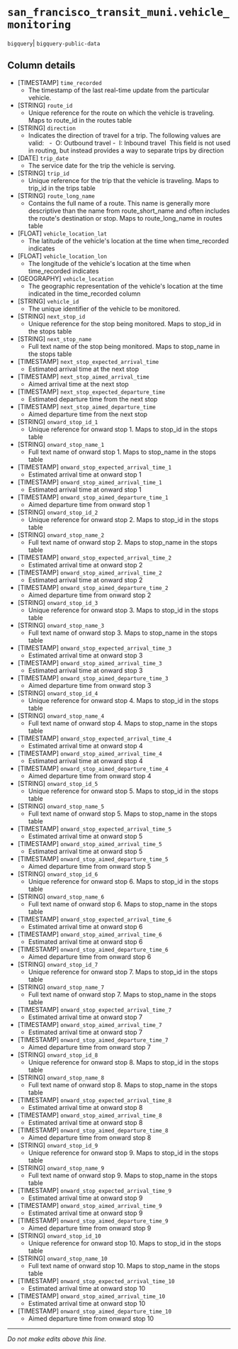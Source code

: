 # `san_francisco_transit_muni.vehicle_monitoring`
`bigquery`| `bigquery-public-data`

## Column details
* [TIMESTAMP] `time_recorded`
  - The timestamp of the last real-time update from the particular vehicle.
* [STRING]    `route_id`
  - Unique reference for the route on which the vehicle is traveling. Maps to route_id in the routes table
* [STRING]    `direction`
  - Indicates the direction of travel for a trip. The following values are valid:   -  O: Outbound travel -  I: Inbound travel  This field is not used in routing, but instead provides a way to separate trips by direction
* [DATE]      `trip_date`
  - The service date for the trip the vehicle is serving.
* [STRING]    `trip_id`
  - Unique reference for the trip that the vehicle is traveling. Maps to trip_id in the trips table
* [STRING]    `route_long_name`
  - Contains the full name of a route. This name is generally more descriptive than the name from route_short_name and often includes the route's destination or stop. Maps to route_long_name in routes table
* [FLOAT]     `vehicle_location_lat`
  - The latitude of the vehicle's location at the time when time_recorded indicates
* [FLOAT]     `vehicle_location_lon`
  - The longitude of the vehicle's location at the time when time_recorded indicates
* [GEOGRAPHY] `vehicle_location`
  - The geographic representation of the vehicle's location at the time indicated in the time_recorded column
* [STRING]    `vehicle_id`
  - The unique identifier of the vehicle to be monitored.
* [STRING]    `next_stop_id`
  - Unique reference for the stop being monitored. Maps to stop_id in the stops table
* [STRING]    `next_stop_name`
  - Full text name of the stop being monitored. Maps to stop_name in the stops table
* [TIMESTAMP] `next_stop_expected_arrival_time`
  - Estimated arrival time at the next stop
* [TIMESTAMP] `next_stop_aimed_arrival_time`
  - Aimed arrival time at the next stop
* [TIMESTAMP] `next_stop_expected_departure_time`
  - Estimated departure time from the next stop
* [TIMESTAMP] `next_stop_aimed_departure_time`
  - Aimed departure time from the next stop
* [STRING]    `onward_stop_id_1`
  - Unique reference for onward stop 1. Maps to stop_id in the stops table
* [STRING]    `onward_stop_name_1`
  - Full text name of onward stop 1. Maps to stop_name in the stops table
* [TIMESTAMP] `onward_stop_expected_arrival_time_1`
  - Estimated arrival time at onward stop 1
* [TIMESTAMP] `onward_stop_aimed_arrival_time_1`
  - Estimated arrival time at onward stop 1
* [TIMESTAMP] `onward_stop_aimed_departure_time_1`
  - Aimed departure time from onward stop 1
* [STRING]    `onward_stop_id_2`
  - Unique reference for onward stop 2. Maps to stop_id in the stops table
* [STRING]    `onward_stop_name_2`
  - Full text name of onward stop 2. Maps to stop_name in the stops table
* [TIMESTAMP] `onward_stop_expected_arrival_time_2`
  - Estimated arrival time at onward stop 2
* [TIMESTAMP] `onward_stop_aimed_arrival_time_2`
  - Estimated arrival time at onward stop 2
* [TIMESTAMP] `onward_stop_aimed_departure_time_2`
  - Aimed departure time from onward stop 2
* [STRING]    `onward_stop_id_3`
  - Unique reference for onward stop 3. Maps to stop_id in the stops table
* [STRING]    `onward_stop_name_3`
  - Full text name of onward stop 3. Maps to stop_name in the stops table
* [TIMESTAMP] `onward_stop_expected_arrival_time_3`
  - Estimated arrival time at onward stop 3
* [TIMESTAMP] `onward_stop_aimed_arrival_time_3`
  - Estimated arrival time at onward stop 3
* [TIMESTAMP] `onward_stop_aimed_departure_time_3`
  - Aimed departure time from onward stop 3
* [STRING]    `onward_stop_id_4`
  - Unique reference for onward stop 4. Maps to stop_id in the stops table
* [STRING]    `onward_stop_name_4`
  - Full text name of onward stop 4. Maps to stop_name in the stops table
* [TIMESTAMP] `onward_stop_expected_arrival_time_4`
  - Estimated arrival time at onward stop 4
* [TIMESTAMP] `onward_stop_aimed_arrival_time_4`
  - Estimated arrival time at onward stop 4
* [TIMESTAMP] `onward_stop_aimed_departure_time_4`
  - Aimed departure time from onward stop 4
* [STRING]    `onward_stop_id_5`
  - Unique reference for onward stop 5. Maps to stop_id in the stops table
* [STRING]    `onward_stop_name_5`
  - Full text name of onward stop 5. Maps to stop_name in the stops table
* [TIMESTAMP] `onward_stop_expected_arrival_time_5`
  - Estimated arrival time at onward stop 5
* [TIMESTAMP] `onward_stop_aimed_arrival_time_5`
  - Estimated arrival time at onward stop 5
* [TIMESTAMP] `onward_stop_aimed_departure_time_5`
  - Aimed departure time from onward stop 5
* [STRING]    `onward_stop_id_6`
  - Unique reference for onward stop 6. Maps to stop_id in the stops table
* [STRING]    `onward_stop_name_6`
  - Full text name of onward stop 6. Maps to stop_name in the stops table
* [TIMESTAMP] `onward_stop_expected_arrival_time_6`
  - Estimated arrival time at onward stop 6
* [TIMESTAMP] `onward_stop_aimed_arrival_time_6`
  - Estimated arrival time at onward stop 6
* [TIMESTAMP] `onward_stop_aimed_departure_time_6`
  - Aimed departure time from onward stop 6
* [STRING]    `onward_stop_id_7`
  - Unique reference for onward stop 7. Maps to stop_id in the stops table
* [STRING]    `onward_stop_name_7`
  - Full text name of onward stop 7. Maps to stop_name in the stops table
* [TIMESTAMP] `onward_stop_expected_arrival_time_7`
  - Estimated arrival time at onward stop 7
* [TIMESTAMP] `onward_stop_aimed_arrival_time_7`
  - Estimated arrival time at onward stop 7
* [TIMESTAMP] `onward_stop_aimed_departure_time_7`
  - Aimed departure time from onward stop 7
* [STRING]    `onward_stop_id_8`
  - Unique reference for onward stop 8. Maps to stop_id in the stops table
* [STRING]    `onward_stop_name_8`
  - Full text name of onward stop 8. Maps to stop_name in the stops table
* [TIMESTAMP] `onward_stop_expected_arrival_time_8`
  - Estimated arrival time at onward stop 8
* [TIMESTAMP] `onward_stop_aimed_arrival_time_8`
  - Estimated arrival time at onward stop 8
* [TIMESTAMP] `onward_stop_aimed_departure_time_8`
  - Aimed departure time from onward stop 8
* [STRING]    `onward_stop_id_9`
  - Unique reference for onward stop 9. Maps to stop_id in the stops table
* [STRING]    `onward_stop_name_9`
  - Full text name of onward stop 9. Maps to stop_name in the stops table
* [TIMESTAMP] `onward_stop_expected_arrival_time_9`
  - Estimated arrival time at onward stop 9
* [TIMESTAMP] `onward_stop_aimed_arrival_time_9`
  - Estimated arrival time at onward stop 9
* [TIMESTAMP] `onward_stop_aimed_departure_time_9`
  - Aimed departure time from onward stop 9
* [STRING]    `onward_stop_id_10`
  - Unique reference for onward stop 10. Maps to stop_id in the stops table
* [STRING]    `onward_stop_name_10`
  - Full text name of onward stop 10. Maps to stop_name in the stops table
* [TIMESTAMP] `onward_stop_expected_arrival_time_10`
  - Estimated arrival time at onward stop 10
* [TIMESTAMP] `onward_stop_aimed_arrival_time_10`
  - Estimated arrival time at onward stop 10
* [TIMESTAMP] `onward_stop_aimed_departure_time_10`
  - Aimed departure time from onward stop 10

-------------------------------------------------------------------------------
*Do not make edits above this line.*

